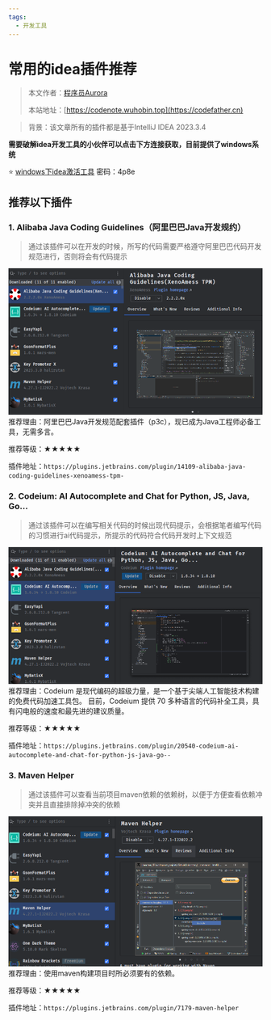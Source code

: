 ```yaml
---
tags:
  - 开发工具
---
```


# 常用的idea插件推荐


> 本文作者：[程序员Aurora](/author.md)
>
> 本站地址：[https://codenote.wuhobin.top](https://codefather.cn)



> 背景：该文章所有的插件都是基于IntelliJ IDEA 2023.3.4 

**需要破解idea开发工具的小伙伴可以点击下方连接获取，目前提供了windows系统**

⭐️ [windows下idea激活工具](https://www.lanzouw.com/iV6VF1rg14bg) 密码：4p8e



## 推荐以下插件

### 1. Alibaba Java Coding Guidelines（阿里巴巴Java开发规约）

> 通过该插件可以在开发的时候，所写的代码需要严格遵守阿里巴巴代码开发规范进行，否则将会有代码提示

![](./images/image.png)
推荐理由：阿里巴巴Java开发规范配套插件（p3c），现已成为Java工程师必备工具，无需多言。

推荐等级：★★★★★

插件地址：`https://plugins.jetbrains.com/plugin/14109-alibaba-java-coding-guidelines-xenoamess-tpm-`




###  2. Codeium: AI Autocomplete and Chat for Python,​ JS,​ Java,​ Go.​.​.​

> 通过该插件可以在编写相关代码的时候出现代码提示，会根据笔者编写代码的习惯进行ai代码提示，所提示的代码符合代码开发时上下文规范

![](./images/image01.png)
推荐理由：Codeium 是现代编码的超级力量，是一个基于尖端人工智能技术构建的免费代码加速工具包。 目前，Codeium 提供 70 多种语言的代码补全工具，具有闪电般的速度和最先进的建议质量。

推荐等级：★★★★★

插件地址：`https://plugins.jetbrains.com/plugin/20540-codeium-ai-autocomplete-and-chat-for-python-js-java-go--`


### 3. Maven Helper

> 通过该插件可以查看当前项目maven依赖的依赖树，以便于方便查看依赖冲突并且直接排除掉冲突的依赖

![](./images/image2.png)
推荐理由：使用maven构建项目时所必须要有的依赖。

推荐等级：★★★★★

插件地址：`https://plugins.jetbrains.com/plugin/7179-maven-helper`



